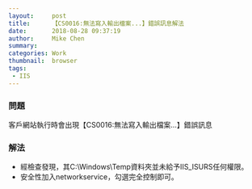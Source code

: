 ```yaml
---
layout:     post
title:      【CS0016:無法寫入輸出檔案...】錯誤訊息解法
date:       2018-08-28 09:37:19
author:     Mike Chen
summary:    
categories: Work
thumbnail:  browser
tags:
 - IIS
---
```


### 問題

客戶網站執行時會出現【CS0016:無法寫入輸出檔案...】錯誤訊息

### 解法

* 經檢查發現，其C:\Windows\Temp資料夾並未給予IIS_ISURS任何權限。
* 安全性加入networkservice，勾選完全控制即可。